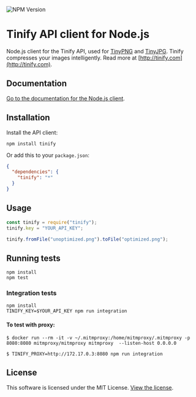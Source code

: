 ![NPM Version](https://img.shields.io/npm/v/tinify?link=https%3A%2F%2Fwww.npmjs.com%2Fpackage%2Ftinify&link=https%3A%2F%2Fwww.npmjs.com%2Fpackage%2Ftinify)



# Tinify API client for Node.js

Node.js client for the Tinify API, used for [TinyPNG](https://tinypng.com) and [TinyJPG](https://tinyjpg.com). Tinify compresses your images intelligently. Read more at [http://tinify.com](http://tinify.com).

## Documentation

[Go to the documentation for the Node.js client](https://tinypng.com/developers/reference/nodejs).

## Installation

Install the API client:

```
npm install tinify
```

Or add this to your `package.json`:

```json
{
  "dependencies": {
    "tinify": "*"
  }
}
```

## Usage

```javascript
const tinify = require("tinify");
tinify.key = "YOUR_API_KEY";

tinify.fromFile("unoptimized.png").toFile("optimized.png");
```

## Running tests

```
npm install
npm test
```

### Integration tests

```
npm install
TINIFY_KEY=$YOUR_API_KEY npm run integration
```


#### To test with proxy:

    $ docker run --rm -it -v ~/.mitmproxy:/home/mitmproxy/.mitmproxy -p 8080:8080 mitmproxy/mitmproxy mitmproxy  --listen-host 0.0.0.0

    $ TINIFY_PROXY=http://172.17.0.3:8080 npm run integration

## License

This software is licensed under the MIT License. [View the license](LICENSE).
